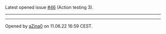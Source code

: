 ## 

Latest opened issue [#46](https://github.com/nbakotic/GameProject/issues/46) (Action testing 3).

---



---

Opened by [aZina0](https://github.com/aZina0) on 11.06.22 16:59 CEST.